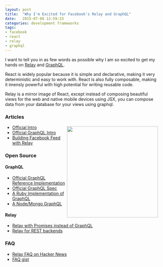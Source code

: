 ```yaml
---
layout: post
title:  "Why I'm Excited for Facebook's Relay and GraphQL"
date:   2015-07-08 12:59:33
categories: development frameworks
tags:
- facebook
- react
- relay
- graphql
---
```

I want to tell you in as few words as possible why I am so excited to get my
hands on [Relay][relay] and [GraphQL][graphql].

React is widely popular because it is simple and declarative, making it very
deterministic and easy to work with. React is also fully composable, making
it imensly powerful with high potential for writing reusable code.

Relay is a mirror image of React, except instead of composing beautiful views
for the web and native mobile devices using JSX, you can compose data from your
database for your views using graphql.

<image style="float: right; height: 300px; margin-top: 50px;" src="https://s3.amazonaws.com/media-p.slid.es/uploads/espenhovlandsdal/images/566501/react-logo-colored.png"/>

### Articles
- [Official Intro](https://facebook.github.io/react/blog/2015/02/20/introducing-relay-and-graphql.html)
- [Official GraphQL Intro](https://facebook.github.io/react/blog/2015/05/01/graphql-introduction.html)
- [Building Facebook Feed with Relay](http://facebook.github.io/react/blog/2015/03/19/building-the-facebook-news-feed-with-relay.html)

### Open Source

#### GraphQL

- [Official GraphQL Reference Implementation](https://github.com/graphql/graphql-js)
- [Official GraphQL Spec](https://github.com/facebook/graphql)
- [A Ruby Implementation of GraphQL](https://github.com/rmosolgo/graphql-ruby)
- [A Node/Mongo GraphQL](https://github.com/RisingStack/graphql-server)

#### Relay

- [Relay with Promises instead of GraphQL](https://github.com/RickWong/react-transmit)
- [Relay for REST backends](https://github.com/joakimbeng/relae)

### FAQ
- [Relay FAQ on Hacker News](https://news.ycombinator.com/item?id=8977229)
- [FAQ gist](https://gist.github.com/wincent/598fa75e22bdfa44cf47)

[graphql]:https://github.com/facebook/graphql
[relay]:http://facebook.github.io/react/blog/2015/03/19/building-the-facebook-news-feed-with-relay.html
